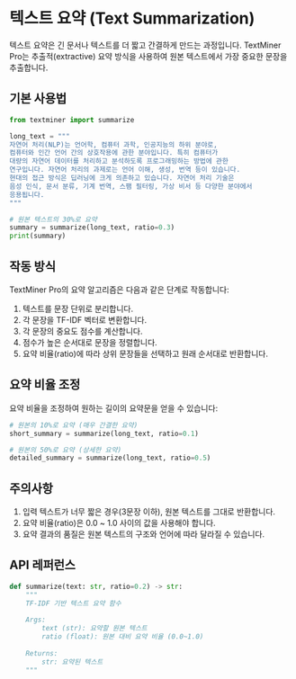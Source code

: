 # 텍스트 요약 (Text Summarization)

텍스트 요약은 긴 문서나 텍스트를 더 짧고 간결하게 만드는 과정입니다. TextMiner Pro는 추출적(extractive) 요약 방식을 사용하여 원본 텍스트에서 가장 중요한 문장을 추출합니다.

## 기본 사용법

```python
from textminer import summarize

long_text = """
자연어 처리(NLP)는 언어학, 컴퓨터 과학, 인공지능의 하위 분야로, 
컴퓨터와 인간 언어 간의 상호작용에 관한 분야입니다. 특히 컴퓨터가 
대량의 자연어 데이터를 처리하고 분석하도록 프로그래밍하는 방법에 관한 
연구입니다. 자연어 처리의 과제로는 언어 이해, 생성, 번역 등이 있습니다. 
현대의 접근 방식은 딥러닝에 크게 의존하고 있습니다. 자연어 처리 기술은 
음성 인식, 문서 분류, 기계 번역, 스팸 필터링, 가상 비서 등 다양한 분야에서 
응용됩니다.
"""

# 원본 텍스트의 30%로 요약
summary = summarize(long_text, ratio=0.3)
print(summary)
```

## 작동 방식

TextMiner Pro의 요약 알고리즘은 다음과 같은 단계로 작동합니다:

1. 텍스트를 문장 단위로 분리합니다.
2. 각 문장을 TF-IDF 벡터로 변환합니다.
3. 각 문장의 중요도 점수를 계산합니다.
4. 점수가 높은 순서대로 문장을 정렬합니다.
5. 요약 비율(ratio)에 따라 상위 문장들을 선택하고 원래 순서대로 반환합니다.

## 요약 비율 조정

요약 비율을 조정하여 원하는 길이의 요약문을 얻을 수 있습니다:

```python
# 원본의 10%로 요약 (매우 간결한 요약)
short_summary = summarize(long_text, ratio=0.1)

# 원본의 50%로 요약 (상세한 요약)
detailed_summary = summarize(long_text, ratio=0.5)
```

## 주의사항

1. 입력 텍스트가 너무 짧은 경우(3문장 이하), 원본 텍스트를 그대로 반환합니다.
2. 요약 비율(ratio)은 0.0 ~ 1.0 사이의 값을 사용해야 합니다.
3. 요약 결과의 품질은 원본 텍스트의 구조와 언어에 따라 달라질 수 있습니다.

## API 레퍼런스

```python
def summarize(text: str, ratio=0.2) -> str:
    """
    TF-IDF 기반 텍스트 요약 함수
    
    Args:
        text (str): 요약할 원본 텍스트
        ratio (float): 원본 대비 요약 비율 (0.0~1.0)
        
    Returns:
        str: 요약된 텍스트
    """
```
